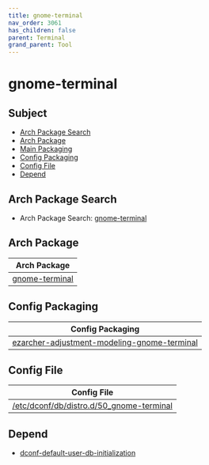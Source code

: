 ```yaml
---
title: gnome-terminal
nav_order: 3061
has_children: false
parent: Terminal
grand_parent: Tool
---
```



# gnome-terminal


## Subject

* [Arch Package Search](#arch-package-search)
* [Arch Package](#arch-package)
* [Main Packaging](#main-packaging)
* [Config Packaging](#config-packaging)
* [Config File](#config-file)
* [Depend](#depend)


## Arch Package Search

* Arch Package Search: [gnome-terminal](https://archlinux.org/packages/?sort=&q=gnome-terminal&maintainer=&flagged=)


## Arch Package

| Arch Package |
| --- |
| [gnome-terminal](https://archlinux.org/packages/extra/x86_64/gnome-terminal/) |


## Config Packaging

| Config Packaging |
| --- |
| [ezarcher-adjustment-modeling-gnome-terminal](https://github.com/samwhelp/ezarcher-adjustment/tree/main/project/ezarcher-adjustment-system/ezarcher-adjustment-packaging/pack/core/tool/ezarcher-adjustment-modeling-gnome-terminal) |


## Config File

| Config File |
| --- |
| [/etc/dconf/db/distro.d/50_gnome-terminal](https://github.com/samwhelp/ezarcher-adjustment/blob/main/project/ezarcher-adjustment-system/ezarcher-adjustment-packaging/pack/core/tool/ezarcher-adjustment-modeling-gnome-terminal/asset/overlay/etc/dconf/db/distro.d/50_gnome-terminal) |


## Depend

* [dconf-default-user-db-initialization](https://samwhelp.github.io/ezarcher-adjustment/read/subject/environment/dconf/dconf-default-user-db-initialization.html)
